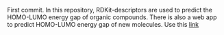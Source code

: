  First commit. In this repository, RDKit-descriptors are used to predict the HOMO-LUMO energy gap of organic compounds.
 There is also a web app to predict HOMO-LUMO energy gap of new molecules. Use this [link](https://homo-lumo-gap-using-molecular-descriptors.streamlit.app/)

